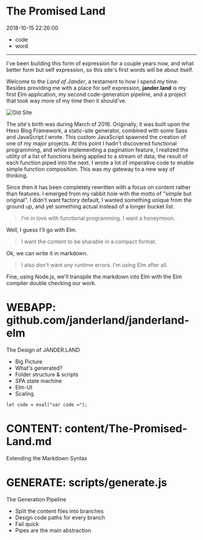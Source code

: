 # The Promised Land

2018-10-15 22:26:00

- code
- word

---

I've been building this form of expression for a couple
years now, and what better form but self expression, so this
site's first words will be about itself.

Welcome to the _Land of Jander_, a testament to how I spend
my time. Besides providing me with a place for self
expression, __jander.land__ is my first Elm application, my
second code-generation pipeline, and a project that took way
more of my time then it should've.

![Old Site](/oldsite.jpg)

The site's birth was during March of 2016. Originally, it
was built upon the Hexo Blog Framework, a static-site
generator, combined with some Sass and JavaScript I wrote.
This custom JavaScript spawned the creation of one of my
major projects. At this point I hadn't discovered functional
programming, and while implementing a pagination feature,
I realized the utility of a list of functions being applied
to a stream of data, the result of each function piped into
the next. I wrote a lot of imperative code to enable simple
function composition. This was my gateway to a new way of
thinking.

Since then it has been completely rewritten with a focus on
content rather than features. I emerged from my rabbit hole
with the motto of "simple but original". I didn't want
factory default, I wanted something unique from the ground
up, and yet something actual instead of a longer bucket
list.

> I'm in love with functional programming. I want a honeymoon.

Well, I guess I'll go with Elm.

> I want the content to be sharable in a compact format.

Ok, we can write it in markdown.

> I also don't want any runtime errors. I'm using Elm after all.

Fine, using Node.js, we'll transpile the markdown into Elm
with the Elm compiler double checking our work.


# WEBAPP: github.com/janderland/janderland-elm

The Design of JANDER.LAND
- Big Picture
- What's generated?
- Folder structure & scripts
- SPA state machine
- Elm-UI
- Scaling

```
let code = eval("var code =");
```


# CONTENT: content/The-Promised-Land.md

Extending the Markdown Syntax


# GENERATE: scripts/generate.js

The Generation Pipeline
- Split the content files into branches
- Design code paths for every branch
- Fail quick
- Pipes are the main abstraction
